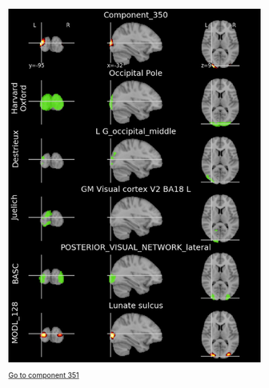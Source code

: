 


![350](preliminary/350.jpg "Component 350")

[Go to component 351](https://parietal-inria.github.io/MODL_atlas/1024/351 "Component 351")